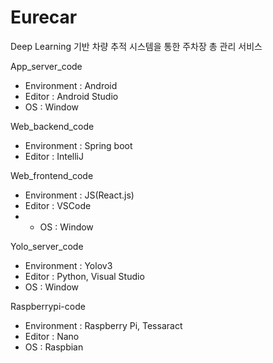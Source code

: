 # Eurecar
Deep Learning 기반 차량 추적 시스템을 통한 주차장 총 관리 서비스

App_server_code
- Environment : Android
- Editor : Android Studio
- OS : Window

Web_backend_code
- Environment : Spring boot
- Editor : IntelliJ

Web_frontend_code
- Environment : JS(React.js)
- Editor : VSCode
- - OS : Window

Yolo_server_code
- Environment : Yolov3
- Editor : Python, Visual Studio
- OS : Window

Raspberrypi-code
- Environment : Raspberry Pi, Tessaract
- Editor : Nano
- OS : Raspbian

